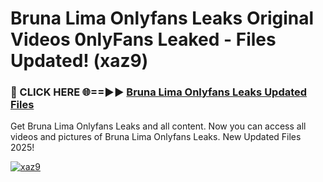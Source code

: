 # Bruna Lima Onlyfans Leaks Original Videos 0nlyFans Leaked - Files Updated! (xaz9)

<h3>🔴 CLICK HERE 🌐==►► <a href="https://tinyurl.com/2m67pmp6" rel="nofollow">Bruna Lima Onlyfans Leaks Updated Files</a></h3>

Get Bruna Lima Onlyfans Leaks and all content. Now you can access all videos and pictures of Bruna Lima Onlyfans Leaks. New Updated Files 2025!

[![xaz9](https://i.imgur.com/H4QAA4z.gif)](https://tinyurl.com/2m67pmp6)